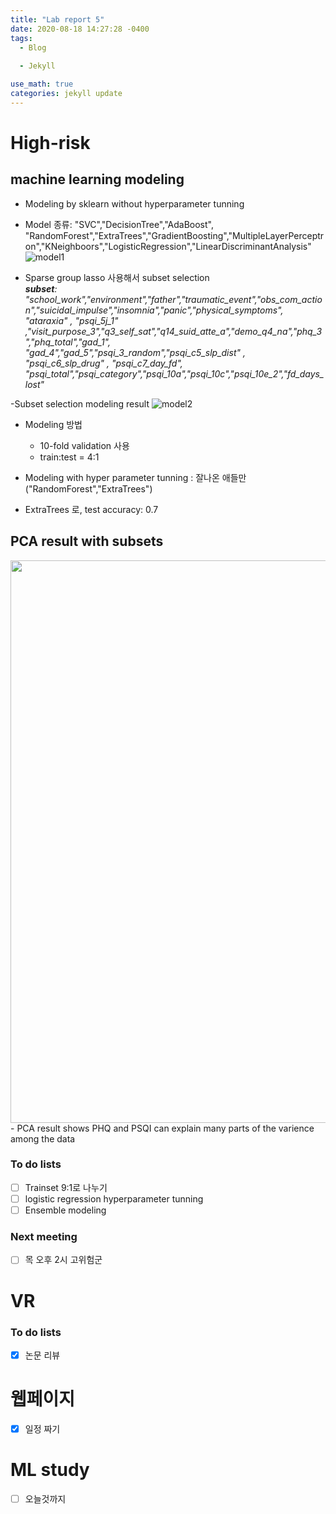 ```yaml
---
title: "Lab report 5"
date: 2020-08-18 14:27:28 -0400
tags:
  - Blog
 
  - Jekyll

use_math: true
categories: jekyll update
---
```


# High-risk 
## machine learning modeling
- Modeling by sklearn without hyperparameter tunning 
- Model 종류: "SVC","DecisionTree","AdaBoost", "RandomForest","ExtraTrees","GradientBoosting","MultipleLayerPerceptron","KNeighboors","LogisticRegression","LinearDiscriminantAnalysis"
![model1](https://seonleeuni.github.io/image/model_1.png)

- Sparse group lasso 사용해서 subset selection  
_**subset**: "school_work","environment","father","traumatic_event","obs_com_action","suicidal_impulse","insomnia","panic","physical_symptoms", "ataraxia" , "psqi_5j_1" ,"visit_purpose_3","q3_self_sat","q14_suid_atte_a","demo_q4_na","phq_3","phq_total","gad_1",         
 "gad_4","gad_5","psqi_3_random","psqi_c5_slp_dist" , "psqi_c6_slp_drug" , "psqi_c7_day_fd", "psqi_total","psqi_category","psqi_10a","psqi_10c","psqi_10e_2","fd_days_lost"_


-Subset selection modeling result
![model2](https://seonleeuni.github.io/image/model_2.png)

- Modeling 방법
  - 10-fold validation 사용
  - train:test = 4:1
 
 - Modeling with hyper parameter tunning : 잘나온 애들만("RandomForest","ExtraTrees")

 - ExtraTrees 로, test accuracy: 0.7

## PCA result with subsets
<img src="https://seonleeuni.github.io/image/pca_subset.PNG" width=900/>
- PCA result shows PHQ and PSQI can explain many parts of the varience among the data

### To do lists
- [ ] Trainset 9:1로 나누기
- [ ] logistic regression hyperparameter tunning
- [ ] Ensemble modeling

### Next meeting 
- [ ] 목 오후 2시 고위험군


# VR
### To do lists
- [x] 논문 리뷰

# 웹페이지 
- [x] 일정 짜기

# ML study
- [ ] 오늘것까지
